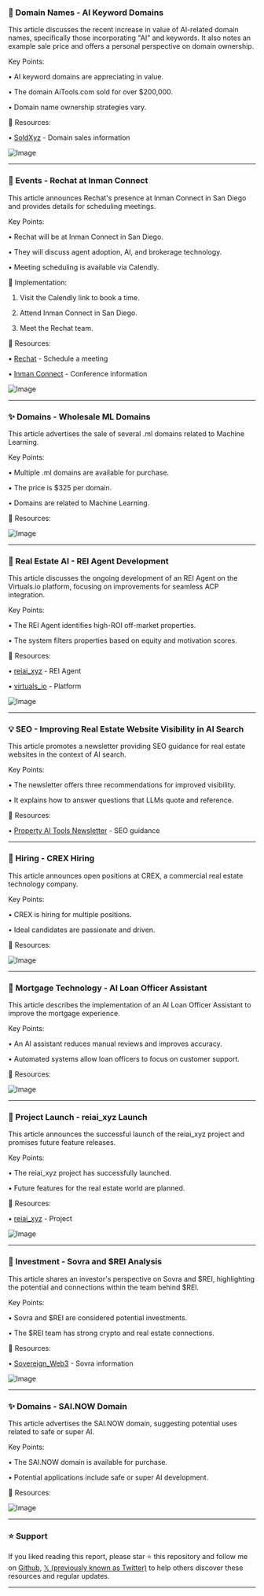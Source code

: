 ### 🤖 Domain Names - AI Keyword Domains

This article discusses the recent increase in value of AI-related domain names, specifically those incorporating "AI" and keywords.  It also notes an example sale price and offers a personal perspective on domain ownership.

Key Points:

• AI keyword domains are appreciating in value.


• The domain AiTools.com sold for over $200,000.


• Domain name ownership strategies vary.


🔗 Resources:

• [SoldXyz](https://x.com/SoldXyz) - Domain sales information

![Image](https://pbs.twimg.com/media/GwyzBfcboAEqq3K?format=jpg&name=small)


---

### 🚀 Events - Rechat at Inman Connect

This article announces Rechat's presence at Inman Connect in San Diego and provides details for scheduling meetings.

Key Points:

• Rechat will be at Inman Connect in San Diego.


• They will discuss agent adoption, AI, and brokerage technology.


• Meeting scheduling is available via Calendly.


🚀 Implementation:

1. Visit the Calendly link to book a time.

2. Attend Inman Connect in San Diego.

3. Meet the Rechat team.

🔗 Resources:

• [Rechat](https://calendly.com/rechat-shaun) - Schedule a meeting

• [Inman Connect](https://x.com/InmanConnect) - Conference information

![Image](https://pbs.twimg.com/media/Gwtg6OZXgAAg5eR?format=jpg&name=small)


---

### ✨ Domains - Wholesale ML Domains

This article advertises the sale of several .ml domains related to Machine Learning.

Key Points:

• Multiple .ml domains are available for purchase.


• The price is $325 per domain.


• Domains are related to Machine Learning.


🔗 Resources:

![Image](https://pbs.twimg.com/media/Gwo2oK6bQAA9KFb?format=jpg&name=small)

---

### 🤖 Real Estate AI - REI Agent Development

This article discusses the ongoing development of an REI Agent on the Virtuals.io platform, focusing on improvements for seamless ACP integration.

Key Points:

• The REI Agent identifies high-ROI off-market properties.


• The system filters properties based on equity and motivation scores.



🔗 Resources:

• [reiai_xyz](https://x.com/reiai_xyz) - REI Agent

• [virtuals_io](https://x.com/virtuals_io) - Platform

![Image](https://pbs.twimg.com/media/GvFt-1iXUAEjKQR?format=jpg&name=small)


---

### 💡 SEO - Improving Real Estate Website Visibility in AI Search

This article promotes a newsletter providing SEO guidance for real estate websites in the context of AI search.

Key Points:

• The newsletter offers three recommendations for improved visibility.


• It explains how to answer questions that LLMs quote and reference.


🔗 Resources:

• [Property AI Tools Newsletter](https://propertyaitools.beehiiv.com/p/get-found-by-ai-new-seo-guidance-for-your-website) - SEO guidance


---

### 🤖 Hiring - CREX Hiring

This article announces open positions at CREX, a commercial real estate technology company.

Key Points:

• CREX is hiring for multiple positions.


• Ideal candidates are passionate and driven.


🔗 Resources:

![Image](https://pbs.twimg.com/media/Gu87Fs7XQAAvvla?format=jpg&name=small)


---

### 🤖 Mortgage Technology - AI Loan Officer Assistant

This article describes the implementation of an AI Loan Officer Assistant to improve the mortgage experience.

Key Points:

• An AI assistant reduces manual reviews and improves accuracy.


• Automated systems allow loan officers to focus on customer support.


🔗 Resources:

![Image](https://pbs.twimg.com/media/Gu5yNkSWYAAnMyD?format=jpg&name=small)


---

### 🚀 Project Launch - reiai_xyz Launch

This article announces the successful launch of the reiai_xyz project and promises future feature releases.

Key Points:

• The reiai_xyz project has successfully launched.


• Future features for the real estate world are planned.


🔗 Resources:

• [reiai_xyz](https://x.com/reiai_xyz) - Project


![Image](https://pbs.twimg.com/media/Gt5IFmzXoAAkzcI?format=png&name=small)


---

### 🤖 Investment - Sovra and $REI Analysis

This article shares an investor's perspective on Sovra and $REI, highlighting the potential and connections within the team behind $REI.

Key Points:

• Sovra and $REI are considered potential investments.


• The $REI team has strong crypto and real estate connections.


🔗 Resources:

• [Sovereign_Web3](https://x.com/Sovereign_Web3) - Sovra information

![Image](https://pbs.twimg.com/media/Gt2O9sWWIAAB4wl?format=png&name=small)


---

### ✨ Domains - SAI.NOW Domain

This article advertises the SAI.NOW domain, suggesting potential uses related to safe or super AI.

Key Points:

• The SAI.NOW domain is available for purchase.


• Potential applications include safe or super AI development.


🔗 Resources:

![Image](https://pbs.twimg.com/media/Gs71fRsagAAKVzP?format=jpg&name=small)


---

### ⭐️ Support

If you liked reading this report, please star ⭐️ this repository and follow me on [Github](https://github.com/Drix10), [𝕏 (previously known as Twitter)](https://x.com/DRIX_10_) to help others discover these resources and regular updates.

---